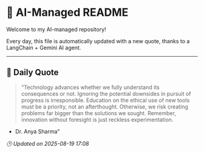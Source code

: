 # 🧠 AI-Managed README

Welcome to my AI-managed repository!

Every day, this file is automatically updated with a new quote, thanks to a LangChain + Gemini AI agent.

---

## 📅 Daily Quote

> "Technology advances whether we fully understand its consequences or not.
Ignoring the potential downsides in pursuit of progress is irresponsible.
Education on the ethical use of new tools must be a priority, not an afterthought.
Otherwise, we risk creating problems far bigger than the solutions we sought.
Remember, innovation without foresight is just reckless experimentation.
- Dr. Anya Sharma"

*🕒 Updated on 2025-08-19 17:08*